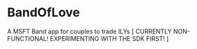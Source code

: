 # BandOfLove
A MSFT Band app for couples to trade ILYs
[ CURRENTLY NON-FUNCTIONAL! EXPERIMENTING WITH THE SDK FIRST! ]